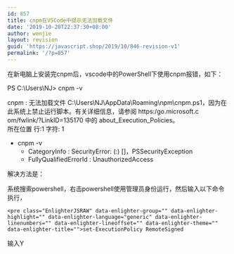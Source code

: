 ```yaml
---
id: 857
title: cnpm在VSCode中提示无法加载文件
date: '2019-10-20T22:37:30+08:00'
author: wenjie
layout: revision
guid: 'https://javascript.shop/2019/10/846-revision-v1'
permalink: '/?p=857'
---
```


在新电脑上安装完cnpm后，vscode中的PowerShell下使用cnpm报错，如下：

PS C:\\Users\\NJ&gt; cnpm -v

cnpm : 无法加载文件 C:\\Users\\NJ\\AppData\\Roaming\\npm\\cnpm.ps1，因为在此系统上禁止运行脚本。有关详细信息，请参阅 https:/go.microsoft.c   
om/fwlink/?LinkID=135170 中的 about\_Execution\_Policies。  
所在位置 行:1 字符: 1

- cnpm -v
    - CategoryInfo : SecurityError: (:) \[\]，PSSecurityException
    - FullyQualifiedErrorId : UnauthorizedAccess

解决方法是：

系统搜索powershell，右击powershell使用管理员身份运行，然后输入以下命令执行，

```
<pre class="EnlighterJSRAW" data-enlighter-group="" data-enlighter-highlight="" data-enlighter-language="generic" data-enlighter-linenumbers="" data-enlighter-lineoffset="" data-enlighter-theme="" data-enlighter-title="">set-ExecutionPolicy RemoteSigned
```

输入Y